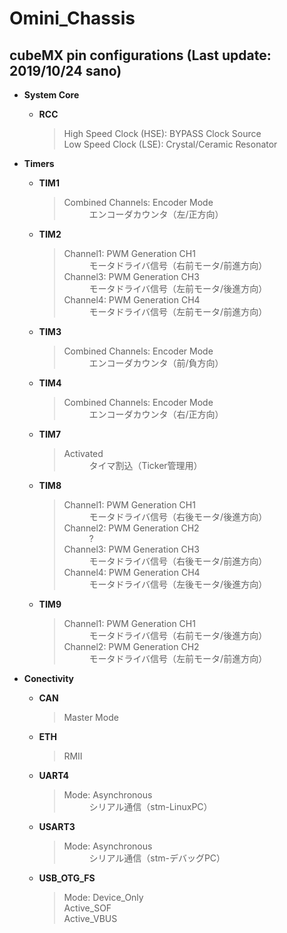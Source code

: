 # Omini_Chassis

## cubeMX pin configurations (Last update: 2019/10/24 sano)
* **System Core**
  * **RCC**
    > <dl>
    >  <dt>High Speed Clock (HSE): BYPASS Clock Source</dt>
    >  <dt>Low Speed Clock (LSE): Crystal/Ceramic Resonator</dt>
    > </dl>

* **Timers**
  * **TIM1**
    > <dl>
    >  <dt>Combined Channels: Encoder Mode</dt>
    >  <dd>エンコーダカウンタ（左/正方向）</dd>
    > </dl>
      
  * **TIM2**
    > <dl>
    >  <dt>Channel1: PWM Generation CH1</dt>
    >  <dd>モータドライバ信号（右前モータ/前進方向）</dd>
    >
    >  <dt>Channel3: PWM Generation CH3</dt>
    >  <dd>モータドライバ信号（左前モータ/後進方向）</dd>
    >
    >  <dt>Channel4: PWM Generation CH4</dt>
    >  <dd>モータドライバ信号（左前モータ/前進方向）</dd>
    > </dl>
    
  * **TIM3**
    > <dl>
    >  <dt>Combined Channels: Encoder Mode</dt>
    >  <dd>エンコーダカウンタ（前/負方向）</dd>
    > </dl>
    
  * **TIM4**
    > <dl>
    >  <dt>Combined Channels: Encoder Mode</dt>
    >  <dd>エンコーダカウンタ（右/正方向）</dd>
    > </dl>
      
  * **TIM7**
    > <dl>
    >  <dt>Activated</dt>
    >  <dd>タイマ割込（Ticker管理用）</dd>
    > </dl>
      
  * **TIM8**
    > <dl>
    >  <dt>Channel1: PWM Generation CH1</dt>
    >  <dd>モータドライバ信号（右後モータ/後進方向）</dd>
    >
    >  <dt>Channel2: PWM Generation CH2</dt>
    >  <dd>?</dd>
    >
    >  <dt>Channel3: PWM Generation CH3</dt>
    >  <dd>モータドライバ信号（右後モータ/前進方向）</dd>
    >
    >  <dt>Channel4: PWM Generation CH4</dt>
    >  <dd>モータドライバ信号（左後モータ/後進方向）</dd>
    > </dl>
      
  * **TIM9**
    > <dl>
    >  <dt>Channel1: PWM Generation CH1</dt>
    >  <dd>モータドライバ信号（右前モータ/後進方向）</dd>
    >
    >  <dt>Channel2: PWM Generation CH2</dt>
    >  <dd>モータドライバ信号（左前モータ/前進方向）</dd>

* **Conectivity**
  * **CAN**
    > <dl>
    >  <dt>Master Mode</dt>
    > </dl>
    
  * **ETH**
    > <dl>
    >  <dt>RMII</dt>
    > </dl>
    
  * **UART4**
    > <dl>
    >  <dt>Mode: Asynchronous</dt>
    >  <dd>シリアル通信（stm-LinuxPC）</dd>
    > </dl>
    
  * **USART3**
    > <dl>
    >  <dt>Mode: Asynchronous</dt>
    >  <dd>シリアル通信（stm-デバッグPC）</dd>
    > </dl>
    
  * **USB_OTG_FS**
    > <dl>
    >  <dt>Mode: Device_Only</dt>
    >  <dt>Active_SOF</dt>
    >  <dt>Active_VBUS</dt>
    > </dl>

